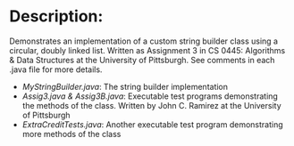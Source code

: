 <h1>Description:</h1>

Demonstrates an implementation of a custom string builder class using a circular, doubly linked list. Written as Assignment 3 in CS 0445: Algorithms & Data Structures at the University of Pittsburgh. See comments in each .java file for more details. 

  <ul>
    <li><i>MyStringBuilder.java</i>: The string builder implementation</li>
    <li><i>Assig3.java & Assig3B.java</i>: Executable test programs demonstrating the methods of the class. Written by John C. Ramirez at the University of Pittsburgh</li>
    <li><i>ExtraCreditTests.java</i>: Another executable test program demonstrating more methods of the class</li>
  </ul>
